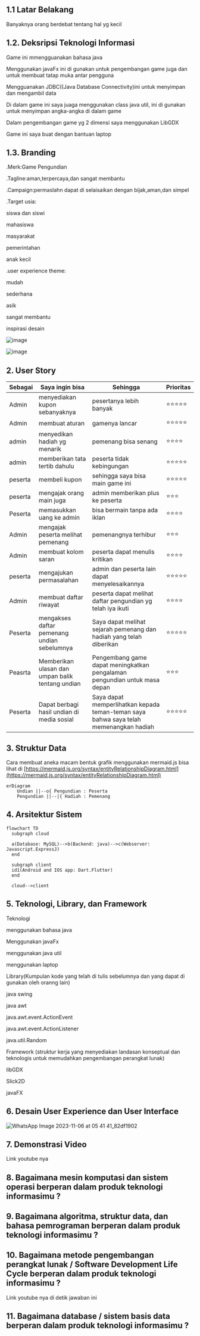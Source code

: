 ## 1.1 Latar Belakang

Banyaknya orang berdebat tentang hal yg kecil

## 1.2. Deksripsi Teknologi Informasi

Game ini mmengguanakan bahasa java

Menggunakan javaFx ini di gunakan untuk pengembangan game juga dan untuk membuat tatap muka antar pengguna

Mengguanakan JDBC((Java Database Connectivity)ini untuk menyimpan dan mengambil data

Di dalam game ini saya juaga menggunakan class java util, ini di gunakan untuk menyimpan angka-angka di dalam game

Dalam pengembangan game yg 2 dimensi saya menggunakan LibGDX

Game ini saya buat dengan bantuan laptop

## 1.3. Branding
.Merk:Game Pengundian

.Tagline:aman,terpercaya,dan sangat membantu

.Campaign:permaslahn dapat di selaisaikan dengan bijak,aman,dan simpel

.Target usia:

siswa dan siswi

mahasiswa

masyarakat

pemerintahan

anak kecil

.user experience theme:

mudah

sederhana

asik

sangat membantu 

inspirasi desain

![image](https://github.com/Ahmadlong/Game-Pengundian/assets/148826264/4dab42a0-09bc-44e3-a242-451fcc7fdb68)

![image](https://github.com/Ahmadlong/Game-Pengundian/assets/148826264/33f3a2f0-2a48-46a6-af88-1501780ea6da)


## 2. User Story

Sebagai | Saya ingin bisa | Sehingga | Prioritas
---|---|---|---
Admin| menyediakan kupon sebanyaknya | pesertanya lebih banyak | ⭐⭐⭐⭐⭐
Admin|membuat aturan|gamenya lancar|⭐⭐⭐⭐⭐
admin|menyedikan hadiah yg menarik|pemenang bisa senang|⭐⭐⭐⭐
admin|memberikan tata tertib dahulu|peserta tidak kebingungan|⭐⭐⭐⭐⭐
peserta|membeli kupon|sehingga saya bisa main game ini|⭐⭐⭐⭐⭐
peserta|mengajak orang main juga|admin memberikan plus ke peserta|⭐⭐⭐
Peserta|memasukkan uang ke admin|bisa bermain tanpa ada iklan|⭐⭐⭐⭐
Admin|mengajak peserta melihat pemenang|pemenangnya terhibur|⭐⭐⭐
Admin|membuat kolom saran|peserta dapat menulis kritikan|⭐⭐⭐⭐
peserta|mengajukan permasalahan|admin dan peserta lain dapat menyelesaikannya|⭐⭐⭐⭐⭐
Admin|membuat daftar riwayat|peserta dapat melihat daftar pengundian yg telah iya ikuti|⭐⭐⭐⭐
Peserta|mengakses daftar pemenang undian sebelumnya|Saya dapat melihat sejarah pemenang dan hadiah yang telah diberikan|⭐⭐⭐⭐⭐
Peasrta|Memberikan ulasan dan umpan balik tentang undian| Pengembang game dapat meningkatkan pengalaman pengundian untuk masa depan|⭐⭐⭐
Peserta|Dapat berbagi hasil undian di media sosial|Saya dapat memperlihatkan kepada teman-teman saya bahwa saya telah memenangkan hadiah|⭐⭐⭐⭐⭐

## 3. Struktur Data

Cara membuat aneka macam bentuk grafik menggunakan mermaid.js bisa lihat di [https://mermaid.js.org/syntax/entityRelationshipDiagram.html](https://mermaid.js.org/syntax/entityRelationshipDiagram.html) 


```mermaid
erDiagram
    Undian ||--o{ Pengundian : Peserta
    Pengundian ||--|{ Hadiah : Pemenang
```


## 4. Arsitektur Sistem

```mermaid
flowchart TD
  subgraph cloud

  a(Database: MySQL)-->b(Backend: java)-->c(Webserver: Javascript.ExpressJ)
  end

  subgraph client
  id1(Android and IOS app: Dart.Flutter)
  end

  cloud-->client

```

## 5. Teknologi, Library, dan Framework
Teknologi

menggunakan bahasa java

Menggunakan javaFx 

menggunakan java util

menggunakan laptop


Library(Kumpulan kode yang telah di tulis sebelumnya dan yang dapat di gunakan oleh oranng lain)

java swing

java awt

java.awt.event.ActionEvent

java.awt.event.ActionListener

java.util.Random

Framework (struktur kerja yang menyediakan landasan konseptual dan teknologis untuk memudahkan pengembangan perangkat lunak)

libGDX

Slick2D

javaFX

## 6. Desain User Experience dan User Interface

![WhatsApp Image 2023-11-06 at 05 41 41_82df1902](https://github.com/Ahmadlong/Game-Pengundian/assets/148826264/031204d7-6cac-4703-89cf-4b2dfb93905a)

## 7. Demonstrasi Video

Link youtube nya

## 8. Bagaimana mesin komputasi dan sistem operasi berperan dalam produk teknologi informasimu ?



## 9. Bagaimana algoritma, struktur data, dan bahasa pemrograman berperan dalam produk teknologi informasimu ?



## 10. Bagaimana metode pengembangan perangkat lunak / Software Development Life Cycle berperan dalam produk teknologi informasimu ?

Link youtube nya di detik jawaban ini

## 11. Bagaimana database / sistem basis data berperan dalam produk teknologi informasimu ?



